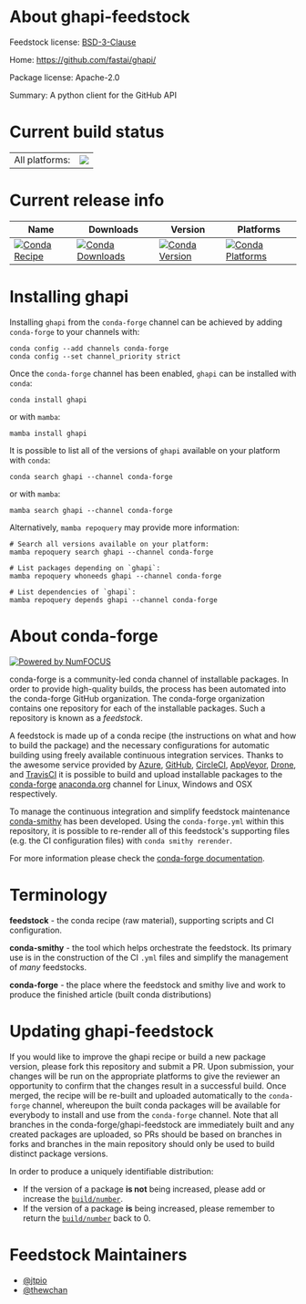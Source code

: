 About ghapi-feedstock
=====================

Feedstock license: [BSD-3-Clause](https://github.com/conda-forge/ghapi-feedstock/blob/main/LICENSE.txt)

Home: https://github.com/fastai/ghapi/

Package license: Apache-2.0

Summary: A python client for the GitHub API

Current build status
====================


<table><tr><td>All platforms:</td>
    <td>
      <a href="https://dev.azure.com/conda-forge/feedstock-builds/_build/latest?definitionId=15201&branchName=main">
        <img src="https://dev.azure.com/conda-forge/feedstock-builds/_apis/build/status/ghapi-feedstock?branchName=main">
      </a>
    </td>
  </tr>
</table>

Current release info
====================

| Name | Downloads | Version | Platforms |
| --- | --- | --- | --- |
| [![Conda Recipe](https://img.shields.io/badge/recipe-ghapi-green.svg)](https://anaconda.org/conda-forge/ghapi) | [![Conda Downloads](https://img.shields.io/conda/dn/conda-forge/ghapi.svg)](https://anaconda.org/conda-forge/ghapi) | [![Conda Version](https://img.shields.io/conda/vn/conda-forge/ghapi.svg)](https://anaconda.org/conda-forge/ghapi) | [![Conda Platforms](https://img.shields.io/conda/pn/conda-forge/ghapi.svg)](https://anaconda.org/conda-forge/ghapi) |

Installing ghapi
================

Installing `ghapi` from the `conda-forge` channel can be achieved by adding `conda-forge` to your channels with:

```
conda config --add channels conda-forge
conda config --set channel_priority strict
```

Once the `conda-forge` channel has been enabled, `ghapi` can be installed with `conda`:

```
conda install ghapi
```

or with `mamba`:

```
mamba install ghapi
```

It is possible to list all of the versions of `ghapi` available on your platform with `conda`:

```
conda search ghapi --channel conda-forge
```

or with `mamba`:

```
mamba search ghapi --channel conda-forge
```

Alternatively, `mamba repoquery` may provide more information:

```
# Search all versions available on your platform:
mamba repoquery search ghapi --channel conda-forge

# List packages depending on `ghapi`:
mamba repoquery whoneeds ghapi --channel conda-forge

# List dependencies of `ghapi`:
mamba repoquery depends ghapi --channel conda-forge
```


About conda-forge
=================

[![Powered by
NumFOCUS](https://img.shields.io/badge/powered%20by-NumFOCUS-orange.svg?style=flat&colorA=E1523D&colorB=007D8A)](https://numfocus.org)

conda-forge is a community-led conda channel of installable packages.
In order to provide high-quality builds, the process has been automated into the
conda-forge GitHub organization. The conda-forge organization contains one repository
for each of the installable packages. Such a repository is known as a *feedstock*.

A feedstock is made up of a conda recipe (the instructions on what and how to build
the package) and the necessary configurations for automatic building using freely
available continuous integration services. Thanks to the awesome service provided by
[Azure](https://azure.microsoft.com/en-us/services/devops/), [GitHub](https://github.com/),
[CircleCI](https://circleci.com/), [AppVeyor](https://www.appveyor.com/),
[Drone](https://cloud.drone.io/welcome), and [TravisCI](https://travis-ci.com/)
it is possible to build and upload installable packages to the
[conda-forge](https://anaconda.org/conda-forge) [anaconda.org](https://anaconda.org/)
channel for Linux, Windows and OSX respectively.

To manage the continuous integration and simplify feedstock maintenance
[conda-smithy](https://github.com/conda-forge/conda-smithy) has been developed.
Using the ``conda-forge.yml`` within this repository, it is possible to re-render all of
this feedstock's supporting files (e.g. the CI configuration files) with ``conda smithy rerender``.

For more information please check the [conda-forge documentation](https://conda-forge.org/docs/).

Terminology
===========

**feedstock** - the conda recipe (raw material), supporting scripts and CI configuration.

**conda-smithy** - the tool which helps orchestrate the feedstock.
                   Its primary use is in the construction of the CI ``.yml`` files
                   and simplify the management of *many* feedstocks.

**conda-forge** - the place where the feedstock and smithy live and work to
                  produce the finished article (built conda distributions)


Updating ghapi-feedstock
========================

If you would like to improve the ghapi recipe or build a new
package version, please fork this repository and submit a PR. Upon submission,
your changes will be run on the appropriate platforms to give the reviewer an
opportunity to confirm that the changes result in a successful build. Once
merged, the recipe will be re-built and uploaded automatically to the
`conda-forge` channel, whereupon the built conda packages will be available for
everybody to install and use from the `conda-forge` channel.
Note that all branches in the conda-forge/ghapi-feedstock are
immediately built and any created packages are uploaded, so PRs should be based
on branches in forks and branches in the main repository should only be used to
build distinct package versions.

In order to produce a uniquely identifiable distribution:
 * If the version of a package **is not** being increased, please add or increase
   the [``build/number``](https://docs.conda.io/projects/conda-build/en/latest/resources/define-metadata.html#build-number-and-string).
 * If the version of a package **is** being increased, please remember to return
   the [``build/number``](https://docs.conda.io/projects/conda-build/en/latest/resources/define-metadata.html#build-number-and-string)
   back to 0.

Feedstock Maintainers
=====================

* [@jtpio](https://github.com/jtpio/)
* [@thewchan](https://github.com/thewchan/)

